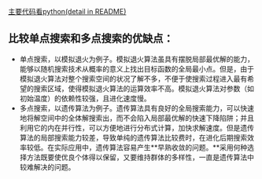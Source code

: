 [主要代码看python(detail in README)](Python_codes/README.md)

## 比较单点搜索和多点搜索的优缺点：
- 单点搜索，以模拟退火为例子。模拟退火算法虽具有摆脱局部最优解的能力，能够以随机搜索技术从概率的意义上找出目标函数的全局最小点。但是，由于模拟退火算法对整个搜索空间的状况了解不多，不便于使搜索过程进入最有希望的搜索区域，使得模拟退火算法的运算效率不高。模拟退火算法对参数（如初始温度）的依赖性较强，且进化速度慢。
- 多点搜索，以遗传算法为例子。遗传算法具有良好的全局搜索能力，可以快速地将解空间中的全体解搜索出，而不会陷入局部最优解的快速下降陷阱；并且利用它的内在并行性，可以方便地进行分布式计算，加快求解速度。但是遗传算法的局部搜索能力较差，导致单纯的遗传算法比较费时，在进化后期搜索效率较低。在实际应用中，遗传算法容易产生**早熟收敛的问题。**采用何种选择方法既要使优良个体得以保留，又要维持群体的多样性，一直是遗传算法中较难解决的问题。
